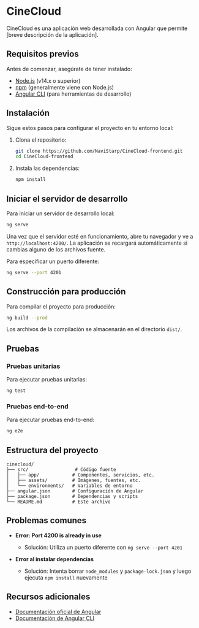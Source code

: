 # CineCloud

CineCloud es una aplicación web desarrollada con Angular que permite [breve descripción de la aplicación].

## Requisitos previos

Antes de comenzar, asegúrate de tener instalado:

- [Node.js](https://nodejs.org/) (v14.x o superior)
- [npm](https://www.npmjs.com/) (generalmente viene con Node.js)
- [Angular CLI](https://angular.io/cli) (para herramientas de desarrollo)

## Instalación

Sigue estos pasos para configurar el proyecto en tu entorno local:

1. Clona el repositorio:
   ```bash
   git clone https://github.com/NaviStarp/CineCloud-frontend.git
   cd CineCloud-frontend
   ```

2. Instala las dependencias:
   ```bash
   npm install
   ```

## Iniciar el servidor de desarrollo

Para iniciar un servidor de desarrollo local:

```bash
ng serve
```

Una vez que el servidor esté en funcionamiento, abre tu navegador y ve a `http://localhost:4200/`. La aplicación se recargará automáticamente si cambias alguno de los archivos fuente.

Para especificar un puerto diferente:

```bash
ng serve --port 4201
```

## Construcción para producción

Para compilar el proyecto para producción:

```bash
ng build --prod
```

Los archivos de la compilación se almacenarán en el directorio `dist/`.

## Pruebas

### Pruebas unitarias

Para ejecutar pruebas unitarias:

```bash
ng test
```

### Pruebas end-to-end

Para ejecutar pruebas end-to-end:

```bash
ng e2e
```

## Estructura del proyecto

```
cinecloud/
├── src/                 # Código fuente
│   ├── app/            # Componentes, servicios, etc.
│   ├── assets/         # Imágenes, fuentes, etc.
│   └── environments/   # Variables de entorno
├── angular.json        # Configuración de Angular
├── package.json        # Dependencias y scripts
└── README.md           # Este archivo
```

## Problemas comunes

- **Error: Port 4200 is already in use**
  - Solución: Utiliza un puerto diferente con `ng serve --port 4201`

- **Error al instalar dependencias**
  - Solución: Intenta borrar `node_modules` y `package-lock.json` y luego ejecuta `npm install` nuevamente

## Recursos adicionales

- [Documentación oficial de Angular](https://angular.dev/)
- [Documentación de Angular CLI](https://angular.dev/tools/cli)

